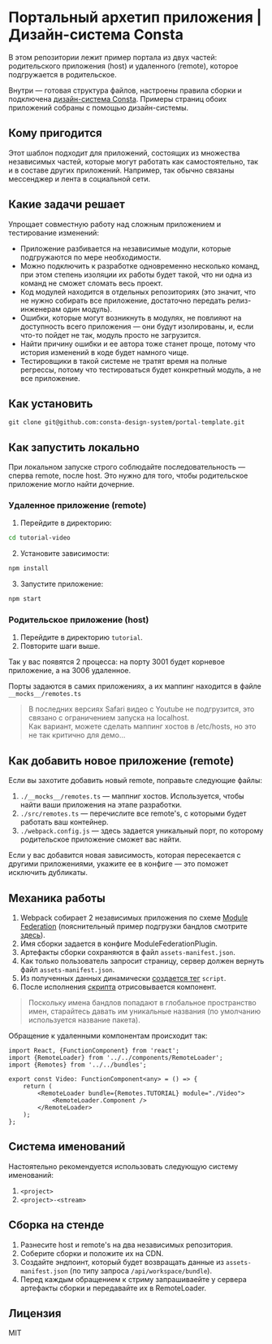 # Портальный архетип приложения | Дизайн-система Consta

В этом репозитории лежит пример портала из двух частей: родительского приложения (host) и удаленного (remote), которое подгружается в родительское.

Внутри — готовая структура файлов, настроены правила сборки и подключена [дизайн-система Consta](https://github.com/consta-design-system/uikit). Примеры страниц обоих приложений собраны с помощью дизайн-системы.

## Кому пригодится

Этот шаблон подходит для приложений, состоящих из множества независимых частей, которые могут работать как самостоятельно, так и в составе других приложений. Например, так обычно связаны мессенджер и лента в социальной сети.

## Какие задачи решает

Упрощает совместную работу над сложным приложением и тестирование изменений:

* Приложение разбивается на независимые модули, которые подгружаются по мере необходимости.
* Можно подключить к разработке одновременно несколько команд, при этом степень изоляции их работы будет такой, что ни одна из команд не сможет сломать весь проект.
* Код модулей находится в отдельных репозиториях (это значит, что не нужно собирать все приложение, достаточно передать релиз-инженерам один модуль).
* Ошибки, которые могут возникнуть в модулях, не повлияют на доступность всего приложения — они будут изолированы, и, если что-то пойдет не так, модуль просто не загрузится.
* Найти причину ошибки и ее автора тоже станет проще, потому что история изменений в коде будет намного чище.
* Тестировщики в такой системе не тратят время на полные регрессы, потому что тестироваться будет конкретный модуль, а не все приложение.

## Как установить

```
git clone git@github.com:consta-design-system/portal-template.git
```

## Как запустить локально

При локальном запуске строго соблюдайте последовательность — сперва remote, после host. Это нужно для того, чтобы родительское приложение могло найти дочерние.

### Удаленное приложение (remote)

1. Перейдите в директорию:

```sh
cd tutorial-video
```

2. Установите зависимости:

```sh
npm install
```

3. Запустите приложение:

```sh
npm start
```

### Родительское приложение (host)

1. Перейдите в директорию `tutorial`.
2. Повторите шаги выше.

Так у вас появятся 2 процесса: на порту 3001 будет корневое приложение, а на 3006 удаленное.

Порты задаются в самих приложениях, а их маппинг находится в файле `__mocks__/remotes.ts`

> В последних версиях Safari видео с Youtube не подгрузится, это связано с ограничением запуска на localhost. <br />
> Как вариант, можете сделать маппинг хостов в /etc/hosts, но это не так критично для демо...

## Как добавить новое приложение (remote)

Если вы захотите добавить новый remote, поправьте следующие файлы:

1. `./__mocks__/remotes.ts` — маппниг хостов. Используется, чтобы найти ваши приложения на этапе разработки.
2. `./src/remotes.ts` — перечислите все remote's, с которыми будет работать ваш контейнер.
3. `./webpack.config.js` — здесь задается уникальный порт, по которому родительское приложение сможет вас найти.

Если у вас добавится новая зависимость, которая пересекается с другими приложениями, укажите ее в конфиге — это поможет исключить дубликаты.

## Механика работы

1. Webpack собирает 2 независимых приложения по схеме [Module Federation](https://webpack.js.org/concepts/module-federation/) (пояснительный пример подгрузки бандлов смотрите [здесь](https://github.com/monolithed/module-federation-loader)).
2. Имя сборки задается в конфиге ModuleFederationPlugin.
3. Артефакты сборки сохраняются в файл `assets-manifest.json`.
4. Как только пользователь запросит страницу, сервер должен вернуть файл `assets-manifest.json`.
5. Из полученных данных динамически [создается тег](https://github.com/monolithed/module-federation-loader/blob/master/src/addScript.ts) `script`.
6. После исполнения [скрипта](https://github.com/monolithed/module-federation-loader/blob/master/src/remoteLoader.ts) отрисовывается компонент.

> Поскольку имена бандлов попадают в глобальное пространство имен, старайтесь давать им уникальные названия (по умолчанию используется название пакета).

Обращение к удаленными компонентам происходит так:

```tsx
import React, {FunctionComponent} from 'react';
import {RemoteLoader} from '../../components/RemoteLoader';
import {Remotes} from '../../bundles';

export const Video: FunctionComponent<any> = () => {
    return (
        <RemoteLoader bundle={Remotes.TUTORIAL} module="./Video">
            <RemoteLoader.Component />
        </RemoteLoader>
    );
};
```

## Система именований

Настоятельно рекомендуется использовать следующую систему именований:

1. `<project>`
2. `<project>-<stream>`

## Сборка на стенде

1. Разнесите host и remote's на два независимых репозитория.
2. Соберите сборки и положите их на CDN.
3. Создайте эндпоинт, который будет возвращать данные из `assets-manifest.json` (по типу запроса `/api/workspace/bundle`).
4. Перед каждым обращением к стриму запрашиваейте у сервера артефакты сборки и передавайте их в RemoteLoader.

## Лицензия

MIT
